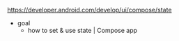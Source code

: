 https://developer.android.com/develop/ui/compose/state

* goal
  * how to set & use state | Compose app